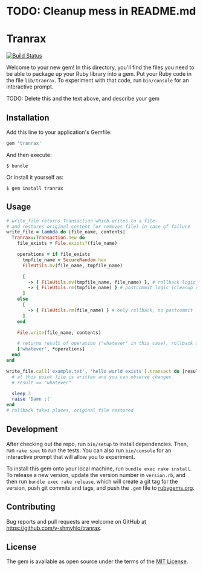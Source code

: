 # TODO: Cleanup mess in README.md

# Tranrax
[![Build Status](https://travis-ci.org/v-shmyhlo/tranrax.svg?branch=master)](https://travis-ci.org/v-shmyhlo/tranrax)

Welcome to your new gem! In this directory, you'll find the files you need to be able to package up your Ruby library into a gem. Put your Ruby code in the file `lib/tranrax`. To experiment with that code, run `bin/console` for an interactive prompt.

TODO: Delete this and the text above, and describe your gem

## Installation

Add this line to your application's Gemfile:

```ruby
gem 'tranrax'
```

And then execute:

    $ bundle

Or install it yourself as:

    $ gem install tranrax

## Usage

```ruby
# write_file returns Transaction which writes to a file
# and restores original content (or removes file) in case of failure
write_file = lambda do |file_name, contents|
  Tranrax::Transaction.new do
    file_exists = File.exists?(file_name)

    operations = if file_exists
      tmpfile_name = SecureRandom.hex
      FileUtils.mv(file_name, tmpfile_name)

      [
        -> { FileUtils.mv(tmpfile_name, file_name) }, # rollback logic
        -> { FileUtils.rm(tmpfile_name) } # postcommit logic (cleanup on success)
      ]
    else
      [
        -> { FileUtils.rm(file_name) } # only rollback, no postcommit
      ]
    end

    File.write(file_name, contents)

    # returns result of operation ("whatever" in this case), rollback operation and postcommit operation
    ['whatever', *operations]
  end
end

write_file.call('example.txt', 'hello world exists').transact do |result|
  # at this point file is written and you can observe changes
  # result == "whatever"

  sleep 3
  raise 'Damn :('
end
# rollback takes places, original file restored
```

## Development

After checking out the repo, run `bin/setup` to install dependencies. Then, run `rake spec` to run the tests. You can also run `bin/console` for an interactive prompt that will allow you to experiment.

To install this gem onto your local machine, run `bundle exec rake install`. To release a new version, update the version number in `version.rb`, and then run `bundle exec rake release`, which will create a git tag for the version, push git commits and tags, and push the `.gem` file to [rubygems.org](https://rubygems.org).

## Contributing

Bug reports and pull requests are welcome on GitHub at https://github.com/v-shmyhlo/tranrax.


## License

The gem is available as open source under the terms of the [MIT License](http://opensource.org/licenses/MIT).
